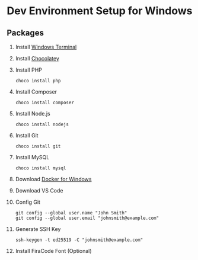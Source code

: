 # Dev Environment Setup for Windows

## Packages

1. Install [Windows Terminal](https://www.microsoft.com/en-us/p/windows-terminal/9n0dx20hk701)

2. Install [Chocolatey](https://chocolatey.org/)

3. Install PHP 

   ``` choco install php ```

4. Install Composer

   ``` choco install composer ```

5. Install Node.js

   ```choco install nodejs```

6. Install Git

   ```choco install git``` 

7. Install MySQL

   ```choco install mysql```

8. Download [Docker for Windows](https://desktop.docker.com/win/stable/amd64/Docker%20Desktop%20Installer.exe?utm_source=docker&utm_medium=webreferral&utm_campaign=dd-smartbutton&utm_location=header)

9. Download VS Code

10. Config Git

    ``` git
    git config --global user.name "John Smith"
    git config --global user.email "johnsmith@example.com"
    ```

11. Generate SSH Key

    ```ssh-keygen -t ed25519 -C "johnsmith@example.com"```

11. Install FiraCode Font (Optional)



